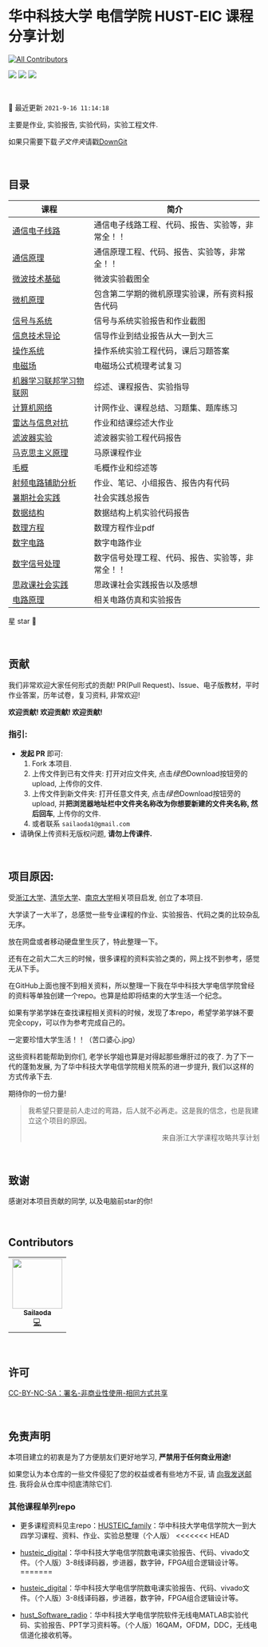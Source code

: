 # 华中科技大学 电信学院 HUST-EIC 课程分享计划

<!-- ALL-CONTRIBUTORS-BADGE:START - Do not remove or modify this section -->
[![All Contributors](https://cdn.jsdelivr.net/gh/sailaoda/sai_img//img/3/all_contributors-1-orange.svg)](#contributors-)
<!-- ALL-CONTRIBUTORS-BADGE:END -->

[![](https://img.shields.io/github/repo-size/sailaoda/HUSTEIC_family.svg)](https://img.shields.io/github/repo-size/sailaoda/HUSTEIC_family.svg) [![](https://img.shields.io/github/stars/sailaoda/HUSTEIC_family.svg)](https://img.shields.io/github/stars/ZhangYikaii/NJUCS-Course-Material-from-YikaiZhang.svg) [![](https://cdn.jsdelivr.net/gh/sailaoda/sai_img//img/3/HUSTEIC_family.svg)](https://img.shields.io/github/forks/sailaoda/HUSTEIC_family.svg)

&nbsp;

:notebook_with_decorative_cover: 最近更新 `2021-9-16 11:14:18`

主要是作业, 实验报告, 实验代码，实验工程文件.

如果只需要下载*子文件夹*请戳[DownGit](https://yehonal.github.io/DownGit/#/home)

&nbsp;

## 目录

| 课程                                               | 简介                                             |
| -------------------------------------------------- | ------------------------------------------------ |
| [通信电子线路](./通信电子线路)                     | 通信电子线路工程、代码、报告、实验等，非常全！！ |
| [通信原理](./通信原理)                             | 通信原理工程、代码、报告、实验等，非常全！！     |
| [微波技术基础](./微波技术基础)                     | 微波实验截图全                                   |
| [微机原理](./微机原理)                             | 包含第二学期的微机原理实验课，所有资料报告代码   |
| [信号与系统](./信号与系统)                         | 信号与系统实验报告和作业截图                     |
| [信息技术导论](./信息技术导论)                     | 信导作业到结业报告从大一到大三                   |
| [操作系统](./操作系统)                             | 操作系统实验工程代码，课后习题答案               |
| [电磁场](./电磁场)                                 | 电磁场公式梳理考试复习                           |
| [机器学习联邦学习物联网](./机器学习联邦学习物联网) | 综述、课程报告、实验指导                         |
| [计算机网络](./计算机网络)                         | 计网作业、课程总结、习题集、题库练习             |
| [雷达与信息对抗](./雷达与信息对抗)                 | 作业和结课综述大作业                             |
| [滤波器实验](./滤波器实验)                         | 滤波器实验工程代码报告                           |
| [马克思主义原理](./马克思主义原理)                 | 马原课程作业                                     |
| [毛概](./毛概)                                     | 毛概作业和综述等                                 |
| [射频电路辅助分析](./射频电路辅助分析)             | 作业、笔记、小组报告、报告内有代码               |
| [暑期社会实践](./暑期社会实践)                     | 社会实践总报告                                   |
| [数据结构](./数据结构)                             | 数据结构上机实验代码报告                         |
| [数理方程](./数理方程)                             | 数理方程作业pdf                                  |
| [数字电路](./数字电路)                             | 数字电路作业                                     |
| [数字信号处理](./数字信号处理)                     | 数字信号处理工程、代码、报告、实验等，非常全！！ |
| [思政课社会实践](./思政课社会实践)                 | 思政课社会实践报告以及感想                       |
| [电路原理](./电路原理)                             | 相关电路仿真和实验报告                           |

星 star :night_with_stars:

&nbsp;



## 贡献

我们非常欢迎大家任何形式的贡献! PR(Pull Request)、Issue、电子版教材，平时作业答案，历年试卷，复习资料, 非常欢迎!

**欢迎贡献! 欢迎贡献! 欢迎贡献!**



### 指引:

+ **发起 PR** 即可:
  1. Fork 本项目.
  2. 上传文件到已有文件夹: 打开对应文件夹, 点击*绿色*Download按钮旁的upload, 上传你的文件.
  3. 上传文件到新文件夹: 打开任意文件夹, 点击*绿色*Download按钮旁的upload, 并**把浏览器地址栏中文件夹名称改为你想要新建的文件夹名称, 然后回车**, 上传你的文件.
  4. 或者联系 `sailaoda1@gmail.com`
+ 请确保上传资料无版权问题, **请勿上传课件.**

&nbsp;

## 项目原因:

受[浙江大学](https://github.com/QSCTech/zju-icicles)、[清华大学](https://github.com/Salensoft/thu-cst-cracker)、[南京大学](https://github.com/ZhangYikaii/NJUCS-Course-Material.git)相关项目启发, 创立了本项目.

大学读了一大半了，总感觉一些专业课程的作业、实验报告、代码之类的比较杂乱无序。

放在网盘或者移动硬盘里生灰了，特此整理一下。

还有在之前大二大三的时候，很多课程的资料实验之类的，网上找不到参考，感觉无从下手。

在GitHub上面也搜不到相关资料，所以整理一下我在华中科技大学电信学院曾经的资料等单独创建一个repo。也算是给即将结束的大学生活一个纪念。

如果有学弟学妹在查找课程相关资料的时候，发现了本repo，希望学弟学妹不要完全copy，可以作为参考完成自己的。

一定要珍惜大学生活！！（苦口婆心.jpg）

这些资料若能帮助到你们, 老学长学姐也算是对得起那些爆肝过的夜了. 为了下一代的蓬勃发展, 为了华中科技大学电信学院相关院系的进一步提升, 我们以这样的方式传承下去.

期待你的一份力量!

> 我希望只要是前人走过的弯路，后人就不必再走。这是我的信念，也是我建立这个项目的原因。
>
> <p align="right">来自浙江大学课程攻略共享计划</p>


&nbsp;

## 致谢

感谢对本项目贡献的同学, 以及电脑前star的你!

&nbsp;

## Contributors

<!-- ALL-CONTRIBUTORS-LIST:START - Do not remove or modify this section -->
<!-- prettier-ignore-start -->
<!-- markdownlint-disable -->

<table>
  <tr>
    <td align="center"><a href="http://hackerwu.cn"><img src="https://cdn.jsdelivr.net/gh/sailaoda/sai_img//img/3/1.jpg" width="100px;" alt=""/><br /><sub><b>Sailaoda</b></sub></a><br /><a href="https://github.com/sailaoda/HUSTEIC_family/commits?author=sailaoda" title="Code">💻</a></td>

  </tr>
</table>

<!-- markdownlint-restore -->
<!-- prettier-ignore-end -->

<!-- ALL-CONTRIBUTORS-LIST:END -->

&nbsp;

## 许可

[CC-BY-NC-SA：署名-非商业性使用-相同方式共享](https://creativecommons.org/licenses/by-nc-sa/4.0/deed.zh)

&nbsp;

## 免责声明

本项目建立的初衷是为了方便朋友们更好地学习, **严禁用于任何商业用途!**

如果您认为本仓库的一些文件侵犯了您的权益或者有些地方不妥, 请 [向我发送邮件](mailto:sailaoda1@gmail.com). 我将会从仓库中彻底清除它们.



### 其他课程单列repo

- 更多课程资料见主repo：[HUSTEIC_family](https://github.com/sailaoda/HUSTEIC_family.git)：华中科技大学电信学院大一到大四学习课程、资料、作业、实验总整理（个人版）
<<<<<<< HEAD

- [husteic_digital](https://github.com/sailaoda/husteic_digital.git)：华中科技大学电信学院数电课实验报告、代码、vivado文件。（个人版）3-8线译码器，步进器，数字钟，FPGA组合逻辑设计等。
=======

- [husteic_digital](https://github.com/sailaoda/husteic_digital.git)：华中科技大学电信学院数电课实验报告、代码、vivado文件。（个人版）3-8线译码器，步进器，数字钟，FPGA组合逻辑设计等。

- [hust_Software_radio](https://github.com/sailaoda/hust_Software_radio.git)：华中科技大学电信学院软件无线电MATLAB实验代码、实验报告、PPT学习资料等。（个人版）16QAM，OFDM，DDC，无线电信道化接收机等。




























